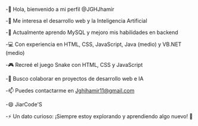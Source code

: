 -👋 Hola, bienvenido a mi perfil @JGHJhamir

-👀 Me interesa el desarrollo web y la Inteligencia Artificial

-🌱 Actualmente aprendo MySQL y mejoro mis habilidades en backend

-💻 Con experiencia en HTML, CSS, JavaScript, Java (medio) y VB.NET (medio)

-🎮 Recreé el juego Snake con HTML, CSS y JavaScript

-💞️ Busco colaborar en proyectos de desarrollo web e IA

-📫 Puedes contactarme en Jghjhamir11@gmail.com

-😄 JiarCode'S

-⚡ Un dato curioso: ¡Siempre estoy explorando y aprendiendo algo nuevo! 🚀
<!---
JGHJhamir/JGHJhamir is a ✨ special ✨ repository because its `README.md` (this file) appears on your GitHub profile.
You can click the Preview link to take a look at your changes.
--->
